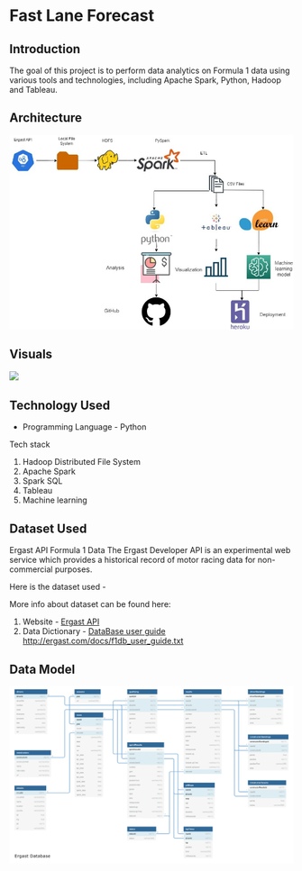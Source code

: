 # Fast Lane Forecast

## Introduction

The goal of this project is to perform data analytics on Formula 1 data using various tools and technologies, including Apache Spark, Python, Hadoop and Tableau.

## Architecture 
<img src="architecture.jpeg">

## Visuals
<img src="uber1.png">

## Technology Used
- Programming Language - Python

Tech stack
1. Hadoop Distributed File System
2. Apache Spark 
3. Spark SQL
4. Tableau
5. Machine learning


## Dataset Used
Ergast API Formula 1 Data
The Ergast Developer API is an experimental web service which provides a historical record of motor racing data for non-commercial purposes.

Here is the dataset used - 

More info about dataset can be found here:
1. Website - [Ergast API ](http://ergast.com/mrd/)
2. Data Dictionary - [DataBase user guide ](http://ergast.com/docs/f1db_user_guide.txt)http://ergast.com/docs/f1db_user_guide.txt

## Data Model
<img src="ERDiagram.png">
